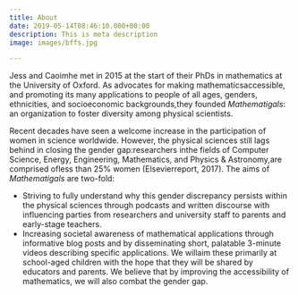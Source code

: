 ```yaml
---
title: About
date: 2019-05-14T08:46:10.000+00:00
description: This is meta description
image: images/bffs.jpg

---
```

Jess and Caoimhe met in 2015 at the start of their PhDs in mathematics at the University of Oxford. As advocates for making mathematicsaccessible, and promoting its many applications to people of all ages, genders, ethnicities, and socioeconomic backgrounds,they founded _Mathematigals_: an organization to foster diversity among physical scientists. 

Recent decades have seen a welcome increase in the participation of women in science worldwide. However, the physical sciences still lags behind in closing the gender gap:researchers inthe fields of Computer Science, Energy, Engineering, Mathematics, and Physics & Astronomy,are comprised ofless than 25% women (Elsevierreport, 2017). The aims of _Mathematigals_ are two-fold:

* Striving to fully understand why this gender discrepancy persists within the physical sciences through podcasts and written discourse with influencing parties from researchers and university staff to parents and early-stage teachers.
* Increasing societal awareness of mathematical applications through informative blog posts and by disseminating short, palatable 3-minute videos describing specific applications. We willaim these primarily at school-aged children with the hope that they will be shared by educators and parents. We believe that by improving the accessibility of mathematics, we will also combat the gender gap.